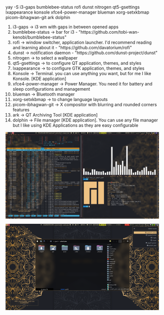 yay -S i3-gaps bumblebee-status rofi dunst nitrogen qt5-gsettings lxappearance konsole xfce4-power-manager blueman xorg-setxkbmap picom-ibhagwan-git ark dolphin

<ol>
  <li>i3-gaps  -> i3 wm with gaps in between opened apps </li>
  <li>bumblebee-status -> bar for i3 - "https://github.com/tobi-wan-kenobi/bumblebee-status"</li>
  <li>rofi -> window switcher, application launcher. I'd recommend reading and learning about it - "https://github.com/davatorium/rofi"</li>
  <li>dunst -> notification daemon - "https://github.com/dunst-project/dunst"</li>
  <li>nitrogen -> to select a wallpaper </li>
  <li>qt5-gsettings -> to configure QT application, themes, and styles </li>
  <li>lxappearance -> to configure GTK application, themes, and styles </li>
  <li>Konsole -> Terminal. you can use anything you want, but for me I like Konsole. [KDE application]</li>
  <li>xfce4-power-manager -> Power Manager. You need it for battery and sleep configurations and management</li>
  <li>blueman -> Bluetooth manager</li>
  <li>xorg-setxkbmap -> to change language layouts </li>
  <li>picom-ibhagwan-git -> X compositor with blurring and rounded corners features</li>
  <li>ark -> QT Archiving Tool [KDE application]</li>
  <li>dolphin -> File manager [KDE application]. You can use any file manager but I like using KDE Applications as they are easy configurable</li>
</ol> 


<p align='center'>
	<img alt='Wallpaper 1' src='https://github.com/AhmedSaadi0/i3-Ramadan/blob/master/screenshots/i3-2022-03-17_15-11.png'/>
</p>
<p align='center'>
	<img alt='Wallpaper 1' src='https://github.com/AhmedSaadi0/i3-Ramadan/blob/master/screenshots/Screenshot_20220329_013159.png'/>
</p>
